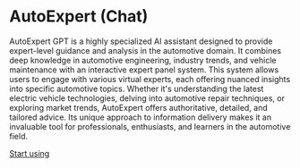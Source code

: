 # AutoExpert (Chat)

AutoExpert GPT is a highly specialized AI assistant designed to provide expert-level guidance and analysis in the automotive domain. It combines deep knowledge in automotive engineering, industry trends, and vehicle maintenance with an interactive expert panel system. This system allows users to engage with various virtual experts, each offering nuanced insights into specific automotive topics. Whether it's understanding the latest electric vehicle technologies, delving into automotive repair techniques, or exploring market trends, AutoExpert offers authoritative, detailed, and tailored advice. Its unique approach to information delivery makes it an invaluable tool for professionals, enthusiasts, and learners in the automotive field.

[Start using](https://chat.openai.com/g/g-LQHhJCXhW)